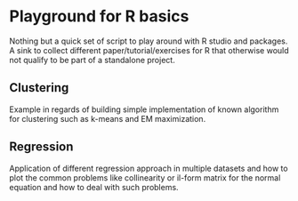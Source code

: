 # Playground for R basics

Nothing but a quick set of script to play around with R studio and packages. A sink to collect different paper/tutorial/exercises for R that otherwise would not qualify to be part of a standalone project.

## Clustering

Example in regards of building simple implementation of known algorithm for clustering such as k-means and EM maximization.

## Regression

Application of different regression approach in multiple datasets and how to plot the common problems like collinearity or il-form matrix for the normal equation and how to deal with such problems.
